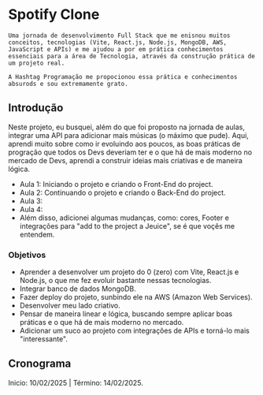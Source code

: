 # Spotify Clone

    Uma jornada de desenvolvimento Full Stack que me enisnou muitos conceitos, tecnologias (Vite, React.js, Node.js, MongoDB, AWS, JavaScript e APIs) e me ajudou a por em prática conhecimentos essenciais para a área de Tecnologia, através da construção prática de um projeto real.
    
    A Hashtag Programação me propocionou essa prática e conhecimentos absurods e sou extremamente grato.

## Introdução

Neste projeto, eu busquei, além do que foi proposto na jornada de aulas, integrar uma API para adicionar mais músicas (o máximo que pude). Aqui, aprendi muito sobre como ir evoluindo aos poucos, as boas práticas de progração que todos os Devs deveriam ter e o que há de mais moderno no mercado de Devs, aprendi a construir ideias mais criativas e de maneira lógica.
- Aula 1: Iniciando o projeto e criando o Front-End do project.
- Aula 2: Continuando o projeto e criando o Back-End do project.
- Aula 3: 
- Aula 4: 
- Além disso, adicionei algumas mudanças, como: cores, Footer e integrações para "add to the project a Jeuice", se é que voçês me entendem.

### Objetivos

- Aprender a desenvolver um projeto do 0 (zero) com Vite, React.js e Node.js, o que me fez evoluir bastante nessas tecnologias.
- Integrar banco de dados MongoDB.
- Fazer deploy do projeto, sunbindo ele na AWS (Amazon Web Services).
- Desenvolver meu lado criativo.
- Pensar de maneira linear e lógica, buscando sempre aplicar boas práticas e o que há de mais moderno no mercado.
- Adicionar um suco ao projeto com integrações de APIs e torná-lo mais "interessante".

## Cronograma

Inicio: 10/02/2025 |
Término: 14/02/2025.
